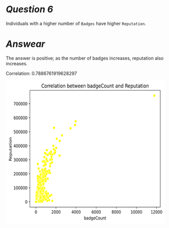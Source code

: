 # *Question  6*

Individuals with a higher number of `Badges` have higher `Reputation`.

# *Answear*

The answer is positive; as the number of badges increases, reputation also increases.

Correlation: 0.7886761919628297


<img src="./Result%20question%206.png" width="500" height="450">
